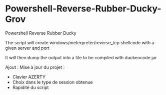Powershell-Reverse-Rubber-Ducky-Grov
===============================

Powershell Reverse Rubber Ducky


The script will create windows/meterpreter/reverse_tcp shellcode with a given server and port

It will then dump the output into a file to be compiled with duckencode.jar

Ajout : Mise à jour du projet :
- Clavier AZERTY
- Choix dans le type de session obtenue
- Rapidité du script
